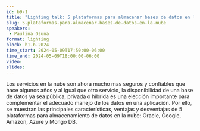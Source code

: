 ```yaml
---
id: b9-1
title: "Lighting talk: 5 plataformas para almacenar bases de datos en la nube"
slug: 5-plataformas-para-almacenar-bases-de-datos-en-la-nube
speakers:
 - Paulina Osuna
format: lighting
block: h1-b-2024
time_start: 2024-05-09T17:50:00-06:00
time_end: 2024-05-09T18:00:00-06:00
video:
slides:
---
```


​Los servicios en la nube son ahora mucho mas seguros y confiables que hace algunos años y al igual que otro servicio, la disponibilidad de una base de datos ya sea pública, privada o híbrida es una elección importante para complementar el adecuado manejo de los datos en una aplicación. Por ello, se muestran las principales características, ventajas y desventajas de 5 plataformas para almacenamiento de datos en la nube: Oracle, Google, Amazon, Azure y Mongo DB.
